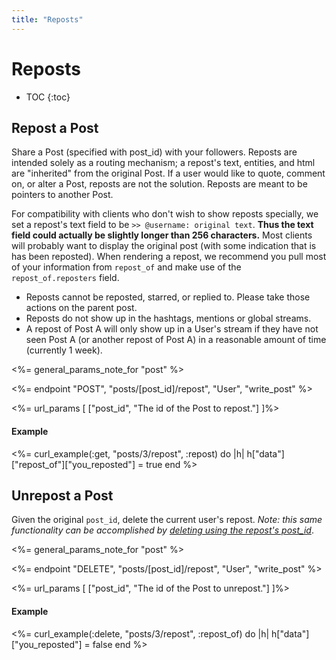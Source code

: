 ```yaml
---
title: "Reposts"
---
```


# Reposts

* TOC
{:toc}

## Repost a Post

Share a Post (specified with post_id) with your followers. Reposts are intended solely as a routing mechanism; a repost's text, entities, and html are "inherited" from the original Post. If a user would like to quote, comment on, or alter a Post, reposts are not the solution. Reposts are meant to be pointers to another Post.

For compatibility with clients who don't wish to show reposts specially, we set a repost's text field to be ```>> @username: original text```. **Thus the text field could actually be slightly longer than 256 characters.** Most clients will probably want to display the original post (with some indication that is has been reposted). When rendering a repost, we recommend you pull most of your information from ```repost_of``` and make use of the ```repost_of.reposters``` field.

- Reposts cannot be reposted, starred, or replied to. Please take those actions on the parent post.
- Reposts do not show up in the hashtags, mentions or global streams.
- A repost of Post A will only show up in a User's stream if they have not seen Post A (or another repost of Post A) in a reasonable amount of time (currently 1 week).

<%= general_params_note_for "post" %>

<%= endpoint "POST", "posts/[post_id]/repost", "User", "write_post" %>

<%= url_params [
    ["post_id", "The id of the Post to repost."]
]%>

#### Example

<%= curl_example(:get, "posts/3/repost", :repost) do |h|
    h["data"]["repost_of"]["you_reposted"] = true
end %>

## Unrepost a Post

Given the original ```post_id```, delete the current user's repost. *Note: this same functionality can be accomplished by [deleting using the repost's post_id](/reference/resources/post/lifecycle/#delete-a-post)*.

<%= general_params_note_for "post" %>

<%= endpoint "DELETE", "posts/[post_id]/repost", "User", "write_post" %>

<%= url_params [
    ["post_id", "The id of the Post to unrepost."]
]%>

#### Example

<%= curl_example(:delete, "posts/3/repost", :repost_of) do |h|
    h["data"]["you_reposted"] = false
end %>